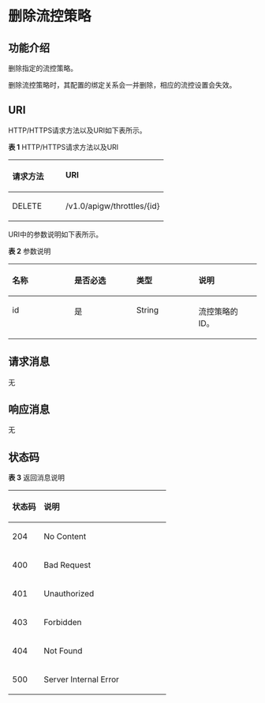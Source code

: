 # 删除流控策略<a name="apig-zh-api-180713066"></a>

## 功能介绍<a name="section13937026"></a>

删除指定的流控策略。

删除流控策略时，其配置的绑定关系会一并删除，相应的流控设置会失效。

## URI<a name="section58324371"></a>

HTTP/HTTPS请求方法以及URI如下表所示。

**表 1**  HTTP/HTTPS请求方法以及URI

<a name="table59484814"></a>
<table><thead align="left"><tr id="row32208838"><th class="cellrowborder" valign="top" width="34.339999999999996%" id="mcps1.2.3.1.1"><p id="p58779092"><a name="p58779092"></a><a name="p58779092"></a>请求方法</p>
</th>
<th class="cellrowborder" valign="top" width="65.66%" id="mcps1.2.3.1.2"><p id="p63486051"><a name="p63486051"></a><a name="p63486051"></a>URI</p>
</th>
</tr>
</thead>
<tbody><tr id="row42096539"><td class="cellrowborder" valign="top" width="34.339999999999996%" headers="mcps1.2.3.1.1 "><p id="p54376483"><a name="p54376483"></a><a name="p54376483"></a>DELETE</p>
</td>
<td class="cellrowborder" valign="top" width="65.66%" headers="mcps1.2.3.1.2 "><p id="p42418979"><a name="p42418979"></a><a name="p42418979"></a>/v1.0/apigw/throttles/{id}</p>
</td>
</tr>
</tbody>
</table>

URI中的参数说明如下表所示。

**表 2**  参数说明

<a name="table13385284"></a>
<table><thead align="left"><tr id="row62579373"><th class="cellrowborder" valign="top" width="25%" id="mcps1.2.5.1.1"><p id="p35764424"><a name="p35764424"></a><a name="p35764424"></a>名称</p>
</th>
<th class="cellrowborder" valign="top" width="25%" id="mcps1.2.5.1.2"><p id="p11237236"><a name="p11237236"></a><a name="p11237236"></a>是否必选</p>
</th>
<th class="cellrowborder" valign="top" width="25%" id="mcps1.2.5.1.3"><p id="p37800920"><a name="p37800920"></a><a name="p37800920"></a>类型</p>
</th>
<th class="cellrowborder" valign="top" width="25%" id="mcps1.2.5.1.4"><p id="p41975709"><a name="p41975709"></a><a name="p41975709"></a>说明</p>
</th>
</tr>
</thead>
<tbody><tr id="row44589291"><td class="cellrowborder" valign="top" width="25%" headers="mcps1.2.5.1.1 "><p id="p54962793"><a name="p54962793"></a><a name="p54962793"></a>id</p>
</td>
<td class="cellrowborder" valign="top" width="25%" headers="mcps1.2.5.1.2 "><p id="p22801215"><a name="p22801215"></a><a name="p22801215"></a>是</p>
</td>
<td class="cellrowborder" valign="top" width="25%" headers="mcps1.2.5.1.3 "><p id="p34959126"><a name="p34959126"></a><a name="p34959126"></a>String</p>
</td>
<td class="cellrowborder" valign="top" width="25%" headers="mcps1.2.5.1.4 "><p id="p13116949"><a name="p13116949"></a><a name="p13116949"></a>流控策略的ID。</p>
</td>
</tr>
</tbody>
</table>

## 请求消息<a name="section55157294"></a>

无

## 响应消息<a name="section38555855"></a>

无

## 状态码<a name="section26653605"></a>

**表 3**  返回消息说明

<a name="table26743982"></a>
<table><thead align="left"><tr id="row66720907"><th class="cellrowborder" valign="top" width="20%" id="mcps1.2.3.1.1"><p id="p35684412"><a name="p35684412"></a><a name="p35684412"></a>状态码</p>
</th>
<th class="cellrowborder" valign="top" width="80%" id="mcps1.2.3.1.2"><p id="p4756298"><a name="p4756298"></a><a name="p4756298"></a>说明</p>
</th>
</tr>
</thead>
<tbody><tr id="row49715868"><td class="cellrowborder" valign="top" width="20%" headers="mcps1.2.3.1.1 "><p id="p453531"><a name="p453531"></a><a name="p453531"></a>204</p>
</td>
<td class="cellrowborder" valign="top" width="80%" headers="mcps1.2.3.1.2 "><p id="p36736046"><a name="p36736046"></a><a name="p36736046"></a>No Content</p>
</td>
</tr>
<tr id="row62188963"><td class="cellrowborder" valign="top" width="20%" headers="mcps1.2.3.1.1 "><p id="p4141232"><a name="p4141232"></a><a name="p4141232"></a>400</p>
</td>
<td class="cellrowborder" valign="top" width="80%" headers="mcps1.2.3.1.2 "><p id="p67004357"><a name="p67004357"></a><a name="p67004357"></a>Bad Request</p>
</td>
</tr>
<tr id="row66168307"><td class="cellrowborder" valign="top" width="20%" headers="mcps1.2.3.1.1 "><p id="p58032616"><a name="p58032616"></a><a name="p58032616"></a>401</p>
</td>
<td class="cellrowborder" valign="top" width="80%" headers="mcps1.2.3.1.2 "><p id="p3021433"><a name="p3021433"></a><a name="p3021433"></a>Unauthorized</p>
</td>
</tr>
<tr id="row27192904"><td class="cellrowborder" valign="top" width="20%" headers="mcps1.2.3.1.1 "><p id="p55141648"><a name="p55141648"></a><a name="p55141648"></a>403</p>
</td>
<td class="cellrowborder" valign="top" width="80%" headers="mcps1.2.3.1.2 "><p id="p37288488"><a name="p37288488"></a><a name="p37288488"></a>Forbidden</p>
</td>
</tr>
<tr id="row52073"><td class="cellrowborder" valign="top" width="20%" headers="mcps1.2.3.1.1 "><p id="p4217981"><a name="p4217981"></a><a name="p4217981"></a>404</p>
</td>
<td class="cellrowborder" valign="top" width="80%" headers="mcps1.2.3.1.2 "><p id="p6112181"><a name="p6112181"></a><a name="p6112181"></a>Not Found</p>
</td>
</tr>
<tr id="row55009634"><td class="cellrowborder" valign="top" width="20%" headers="mcps1.2.3.1.1 "><p id="p26595404"><a name="p26595404"></a><a name="p26595404"></a>500</p>
</td>
<td class="cellrowborder" valign="top" width="80%" headers="mcps1.2.3.1.2 "><p id="p6744143"><a name="p6744143"></a><a name="p6744143"></a>Server Internal Error</p>
</td>
</tr>
</tbody>
</table>

